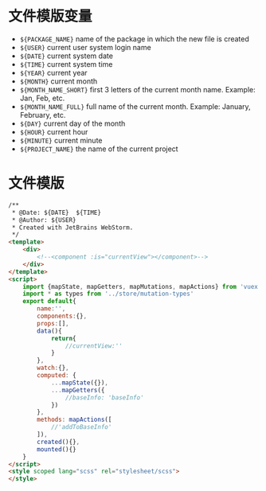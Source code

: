 
# 文件模版变量
- `${PACKAGE_NAME}` name of the package in which the new file is created
- `${USER}` current user system login name
- `${DATE}` current system date
- `${TIME}` current system time
- `${YEAR}` current year
- `${MONTH}` current month
- `${MONTH_NAME_SHORT}` first 3 letters of the current month name. Example: Jan, Feb, etc.
- `${MONTH_NAME_FULL}` full name of the current month. Example: January, February, etc.
- `${DAY}` current day of the month
- `${HOUR}` current hour
- `${MINUTE}`	current minute
- `${PROJECT_NAME}` the name of the current project

# 文件模版
```html
/**
 * @Date: ${DATE}  ${TIME}
 * @Author: ${USER}
 * Created with JetBrains WebStorm.
 */
<template>
    <div>
        <!--<component :is="currentView"></component>-->
    </div>
</template>
<script>
    import {mapState, mapGetters, mapMutations, mapActions} from 'vuex'
    import * as types from '../store/mutation-types'
    export default{
        name:'',
        components:{},
        props:[],
        data(){
            return{
                //currentView:''
            }
        },
        watch:{},
        computed: {
            ...mapState({}),
            ...mapGetters({
                //baseInfo: 'baseInfo'
            })
        },
        methods: mapActions([
            //'addToBaseInfo'
        ]),
        created(){},
        mounted(){}
    }
</script>
<style scoped lang="scss" rel="stylesheet/scss">
</style>
```

